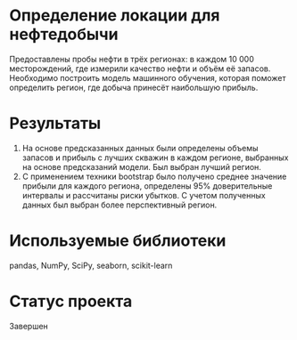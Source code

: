 # Определение локации для нефтедобычи
Предоставлены пробы нефти в трёх регионах: в каждом 10 000 месторождений, где измерили качество нефти и объём её запасов. Необходимо построить модель машинного обучения, которая поможет определить регион, где добыча принесёт наибольшую прибыль.

# Результаты
1. На основе предсказанных данных были определены объемы запасов и прибыль с лучших скважин в каждом регионе, выбранных на основе предсказаний модели. Был выбран лучший регион.
2. С применением техники bootstrap было получено среднее значение прибыли для каждого региона, определены 95% доверительные интервалы и рассчитаны риски убытков. С учетом полученных данных был выбран более перспективный регион.

# Используемые библиотеки
pandas, NumPy, SciPy, seaborn, scikit-learn

# Статус проекта
Завершен
